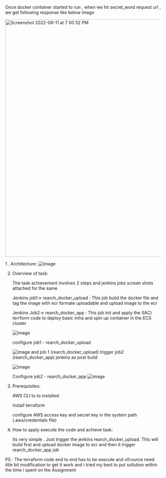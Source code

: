 

Once docker container started to run , when we hit secret_word request url , we get following response like below image

<img width="767" alt="Screenshot 2022-06-11 at 7 00 52 PM" src="https://user-images.githubusercontent.com/5584558/173190060-524e7c20-55c1-402c-a6e3-f967858b3e6b.png">


1 . Architecture:
![image](https://user-images.githubusercontent.com/5584558/173242165-5fb4eb7c-74bb-48de-b3b7-847f54ee1d8e.png)



2. Overview of task:
 
      The task achievement involves 2 steps and jenkins jobs screen shots attached for the same 


     Jenkins job1-> rearch_docker_upload : This job build the docker file and tag the image with ecr formate uploadable and upload image to the ecr
     
     Jenkins Job2-> rearch_docker_app : This job init and apply the (IAC) terrform code to deploy basic infra and spin up container in the ECS cluster
     
     ![image](https://user-images.githubusercontent.com/5584558/173242673-58fb0d06-02cc-4deb-8a7c-a12fe3cf5964.png)
     
     configure job1 - rearch_docker_upload
     
     ![image](https://user-images.githubusercontent.com/5584558/173242785-ecc8b3cb-4f6a-4d60-b88a-1365e13e70c2.png)
     and job 1 (rearch_docker_upload) trigger job2 (rearch_docker_app) jenkins as post build 
     
     ![image](https://user-images.githubusercontent.com/5584558/173242826-67c59632-0523-4bb9-abf7-9fba3c065094.png)
      
      Configure job2 - rearch_docker_app
      ![image](https://user-images.githubusercontent.com/5584558/173242882-e0160a05-fd6e-4f90-88c7-bc44284a4e29.png)



3. Prerequisites:

    AWS CLI to to installed 
    
    Install terraform 
    
    configure AWS access key and secret key in the system path (.aws/credentials file)

4. How to apply execute the code and achieve task:

    Its very simple . Just trigger the jenkins rearch_docker_upload. This will build first and upload docker image to ecr and then it trigger rearch_docker_app job
    

PS : 
      The terraform code end to end has to be execute and ofcource need ittle bit modification to get it work and i tried my best to put sollution within
      the time i spent on the Assignment
